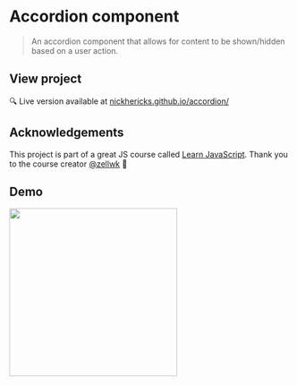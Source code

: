 # Accordion component
> An accordion component that allows for content to be shown/hidden based on a user action.

## View project
 :mag: Live version available at [nickhericks.github.io/accordion/](https://nickhericks.github.io/accordion/)

## Acknowledgements
This project is part of a great JS course called [Learn JavaScript](https://learnjavascript.today/). Thank you to the course creator [@zellwk](https://github.com/zellwk) :raised_hands:

## Demo
<img src="https://raw.githubusercontent.com/zellwk/jsf/master/images/components/accordion/arrays-and-loops/complete.gif?token=ABx4QaAWnonkOW__M_Rf2PJppikFbp0Eks5cbZaOwA%3D%3D" width="300">
